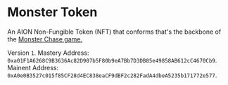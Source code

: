 # Monster Token
An AION Non-Fungible Token (NFT) that conforms that's the backbone of the [Monster Chase game.](https://github.com/pokt-network/monster-chase)

Version `1`.
Mastery Address: `0xa01F1A6268C9B3636Ac82D907b5F80b9eA7Bb7D3DB85e49858AB612cC4670Cb9`.
Mainent Address: `0xA0e0B3527c015f85CF28d4EC838eaCF9dBF2c282FadA4dbeA5235b171772e577`.

